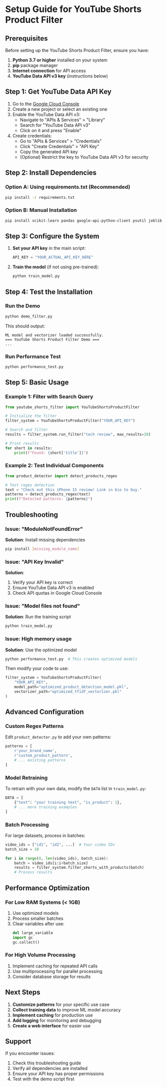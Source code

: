 # Setup Guide for YouTube Shorts Product Filter

## Prerequisites

Before setting up the YouTube Shorts Product Filter, ensure you have:

1. **Python 3.7 or higher** installed on your system
2. **pip** package manager
3. **Internet connection** for API access
4. **YouTube Data API v3 key** (instructions below)

## Step 1: Get YouTube Data API Key

1. Go to the [Google Cloud Console](https://console.cloud.google.com/)
2. Create a new project or select an existing one
3. Enable the YouTube Data API v3:
   - Navigate to "APIs & Services" > "Library"
   - Search for "YouTube Data API v3"
   - Click on it and press "Enable"
4. Create credentials:
   - Go to "APIs & Services" > "Credentials"
   - Click "Create Credentials" > "API Key"
   - Copy the generated API key
   - (Optional) Restrict the key to YouTube Data API v3 for security

## Step 2: Install Dependencies

### Option A: Using requirements.txt (Recommended)
```bash
pip install -r requirements.txt
```

### Option B: Manual Installation
```bash
pip install scikit-learn pandas google-api-python-client psutil joblib numpy
```

## Step 3: Configure the System

1. **Set your API key** in the main script:
   ```python
   API_KEY = "YOUR_ACTUAL_API_KEY_HERE"
   ```

2. **Train the model** (if not using pre-trained):
   ```bash
   python train_model.py
   ```

## Step 4: Test the Installation

### Run the Demo
```bash
python demo_filter.py
```

This should output:
```
ML model and vectorizer loaded successfully.
=== YouTube Shorts Product Filter Demo ===
...
```

### Run Performance Test
```bash
python performance_test.py
```

## Step 5: Basic Usage

### Example 1: Filter with Search Query
```python
from youtube_shorts_filter import YouTubeShortsProductFilter

# Initialize the filter
filter_system = YouTubeShortsProductFilter("YOUR_API_KEY")

# Search and filter
results = filter_system.run_filter("tech review", max_results=20)

# Print results
for short in results:
    print(f"Found: {short['title']}")
```

### Example 2: Test Individual Components
```python
from product_detector import detect_products_regex

# Test regex detection
text = "Check out this iPhone 15 review! Link in bio to buy."
patterns = detect_products_regex(text)
print(f"Detected patterns: {patterns}")
```

## Troubleshooting

### Issue: "ModuleNotFoundError"
**Solution**: Install missing dependencies
```bash
pip install [missing_module_name]
```

### Issue: "API Key Invalid"
**Solution**: 
1. Verify your API key is correct
2. Ensure YouTube Data API v3 is enabled
3. Check API quotas in Google Cloud Console

### Issue: "Model files not found"
**Solution**: Run the training script
```bash
python train_model.py
```

### Issue: High memory usage
**Solution**: Use the optimized model
```bash
python performance_test.py  # This creates optimized models
```

Then modify your code to use:
```python
filter_system = YouTubeShortsProductFilter(
    "YOUR_API_KEY",
    model_path="optimized_product_detection_model.pkl",
    vectorizer_path="optimized_tfidf_vectorizer.pkl"
)
```

## Advanced Configuration

### Custom Regex Patterns
Edit `product_detector.py` to add your own patterns:
```python
patterns = [
    r'your_brand_name',
    r'custom_product_pattern',
    # ... existing patterns
]
```

### Model Retraining
To retrain with your own data, modify the `DATA` list in `train_model.py`:
```python
DATA = [
    {"text": "your training text", "is_product": 1},
    # ... more training examples
]
```

### Batch Processing
For large datasets, process in batches:
```python
video_ids = ["id1", "id2", ...]  # Your video IDs
batch_size = 10

for i in range(0, len(video_ids), batch_size):
    batch = video_ids[i:i+batch_size]
    results = filter_system.filter_shorts_with_products(batch)
    # Process results
```

## Performance Optimization

### For Low RAM Systems (< 1GB)
1. Use optimized models
2. Process smaller batches
3. Clear variables after use:
   ```python
   del large_variable
   import gc
   gc.collect()
   ```

### For High Volume Processing
1. Implement caching for repeated API calls
2. Use multiprocessing for parallel processing
3. Consider database storage for results

## Next Steps

1. **Customize patterns** for your specific use case
2. **Collect training data** to improve ML model accuracy
3. **Implement caching** for production use
4. **Add logging** for monitoring and debugging
5. **Create a web interface** for easier use

## Support

If you encounter issues:
1. Check this troubleshooting guide
2. Verify all dependencies are installed
3. Ensure your API key has proper permissions
4. Test with the demo script first

